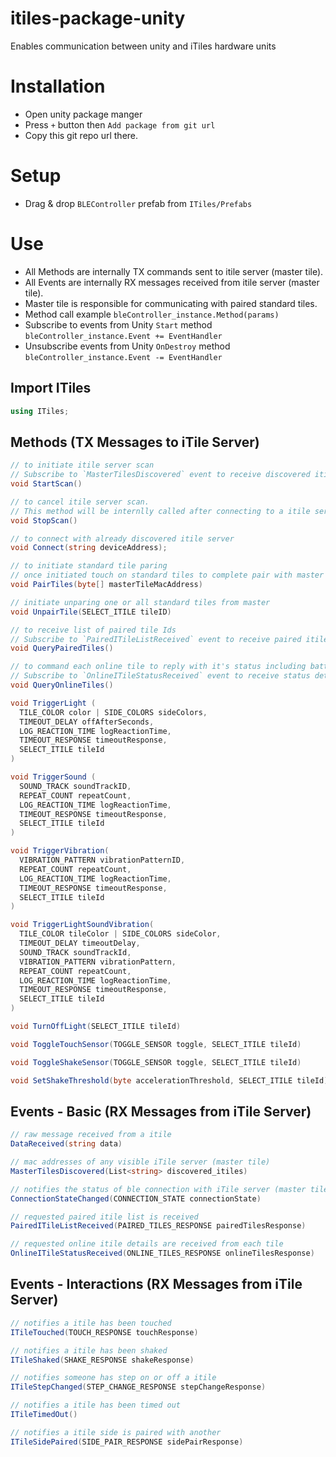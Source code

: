 # itiles-package-unity
Enables communication between unity and iTiles hardware units

# Installation
- Open unity package manger
- Press `+` button then `Add package from git url`
- Copy this git repo url there.

# Setup
- Drag & drop `BLEController` prefab from `ITiles/Prefabs`

# Use
- All Methods are internally TX commands sent to itile server (master tile).
- All Events are internally RX messages received from itile server (master tile).
- Master tile is responsible for communicating with paired standard tiles.
- Method call example `bleController_instance.Method(params)`
- Subscribe to events from Unity `Start` method `bleController_instance.Event += EventHandler`
- Unsubscribe events from Unity `OnDestroy` method `bleController_instance.Event -= EventHandler`

## Import ITiles
```csharp
using ITiles;
```

## Methods (TX Messages to iTile Server)
```csharp
// to initiate itile server scan
// Subscribe to `MasterTilesDiscovered` event to receive discovered itile server ids (mac addresses)
void StartScan()
```

```csharp
// to cancel itile server scan. 
// This method will be internlly called after connecting to a itile server
void StopScan()
```

```csharp
// to connect with already discovered itile server
void Connect(string deviceAddress);
```

```csharp
// to initiate standard tile paring
// once initiated touch on standard tiles to complete pair with master
void PairTiles(byte[] masterTileMacAddress)
```

```csharp
// initiate unparing one or all standard tiles from master
void UnpairTile(SELECT_ITILE tileID)
```

```csharp
// to receive list of paired tile Ids 
// Subscribe to `PairedITileListReceived` event to receive paired itile id list
void QueryPairedTiles()
```

```csharp
// to command each online tile to reply with it's status including battary percentage
// Subscribe to `OnlineITileStatusReceived` event to receive status details from each of these tiles
void QueryOnlineTiles()
```

```csharp
void TriggerLight (
  TILE_COLOR color | SIDE_COLORS sideColors, 
  TIMEOUT_DELAY offAfterSeconds, 
  LOG_REACTION_TIME logReactionTime, 
  TIMEOUT_RESPONSE timeoutResponse, 
  SELECT_ITILE tileId
)
```

```csharp
void TriggerSound (
  SOUND_TRACK soundTrackID,
  REPEAT_COUNT repeatCount,
  LOG_REACTION_TIME logReactionTime,
  TIMEOUT_RESPONSE timeoutResponse,
  SELECT_ITILE tileId
)
```

```csharp
void TriggerVibration(
  VIBRATION_PATTERN vibrationPatternID,
  REPEAT_COUNT repeatCount,
  LOG_REACTION_TIME logReactionTime,
  TIMEOUT_RESPONSE timeoutResponse,
  SELECT_ITILE tileId
)
```

```csharp
void TriggerLightSoundVibration(
  TILE_COLOR tileColor | SIDE_COLORS sideColor,
  TIMEOUT_DELAY timeoutDelay,
  SOUND_TRACK soundTrackId,
  VIBRATION_PATTERN vibrationPattern,
  REPEAT_COUNT repeatCount,
  LOG_REACTION_TIME logReactionTime,
  TIMEOUT_RESPONSE timeoutResponse,
  SELECT_ITILE tileId
)
```

```csharp
void TurnOffLight(SELECT_ITILE tileId)
```

```csharp
void ToggleTouchSensor(TOGGLE_SENSOR toggle, SELECT_ITILE tileId) 
```

```csharp
void ToggleShakeSensor(TOGGLE_SENSOR toggle, SELECT_ITILE tileId) 
```

```csharp
void SetShakeThreshold(byte accelerationThreshold, SELECT_ITILE tileId) 
```

## Events - Basic (RX Messages from iTile Server)

```csharp
// raw message received from a itile
DataReceived(string data)
```

```csharp
// mac addresses of any visible iTile server (master tile)
MasterTilesDiscovered(List<string> discovered_itiles)
```

```csharp
// notifies the status of ble connection with iTile server (master tile)
ConnectionStateChanged(CONNECTION_STATE connectionState)
```

```csharp
// requested paired itile list is received
PairedITileListReceived(PAIRED_TILES_RESPONSE pairedTilesResponse)
```

```csharp
// requested online itile details are received from each tile
OnlineITileStatusReceived(ONLINE_TILES_RESPONSE onlineTilesResponse)
```

## Events - Interactions (RX Messages from iTile Server)

```csharp
// notifies a itile has been touched
ITileTouched(TOUCH_RESPONSE touchResponse)
```

```csharp
// notifies a itile has been shaked
ITileShaked(SHAKE_RESPONSE shakeResponse)
```

```csharp
// notifies someone has step on or off a itile
ITileStepChanged(STEP_CHANGE_RESPONSE stepChangeResponse)
```

```csharp
// notifies a itile has been timed out
ITileTimedOut()
```

```csharp
// notifies a itile side is paired with another
ITileSidePaired(SIDE_PAIR_RESPONSE sidePairResponse)
```



